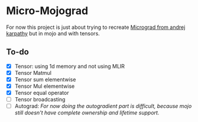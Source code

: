 # Micro-Mojograd

For now this project is just about trying to recreate [Micrograd from andrej karpathy](https://github.com/karpathy/micrograd) but in mojo and with tensors.

## To-do
- [x] Tensor: using 1d memory and not using MLIR
- [x] Tensor Matmul
- [x] Tensor sum elementwise
- [x] Tensor Mul elementwise
- [x] Tensor equal operator
- [ ] Tensor broadcasting
- [ ] Autograd: *For now doing the autogradient part is difficult, because mojo still doesn't have complete ownership and lifetime support.*
